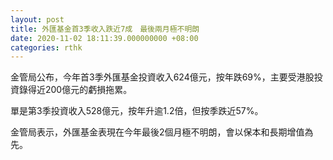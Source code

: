 ```yaml
---
layout: post
title: 外匯基金首3季收入跌近7成　最後兩月極不明朗
date: 2020-11-02 18:11:39.000000000 +08:00
categories: rthk
---
```


金管局公布，今年首3季外匯基金投資收入624億元，按年跌69%，主要受港股投資錄得近200億元的虧損拖累。

單是第3季投資收入528億元，按年升逾1.2倍，但按季跌近57%。

金管局表示，外匯基金表現在今年最後2個月極不明朗，會以保本和長期增值為先。
